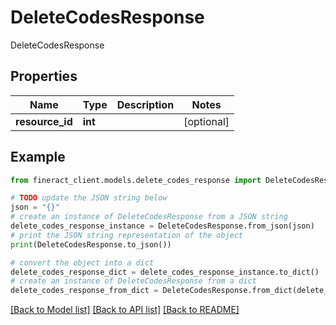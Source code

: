 # DeleteCodesResponse

DeleteCodesResponse

## Properties

Name | Type | Description | Notes
------------ | ------------- | ------------- | -------------
**resource_id** | **int** |  | [optional] 

## Example

```python
from fineract_client.models.delete_codes_response import DeleteCodesResponse

# TODO update the JSON string below
json = "{}"
# create an instance of DeleteCodesResponse from a JSON string
delete_codes_response_instance = DeleteCodesResponse.from_json(json)
# print the JSON string representation of the object
print(DeleteCodesResponse.to_json())

# convert the object into a dict
delete_codes_response_dict = delete_codes_response_instance.to_dict()
# create an instance of DeleteCodesResponse from a dict
delete_codes_response_from_dict = DeleteCodesResponse.from_dict(delete_codes_response_dict)
```
[[Back to Model list]](../README.md#documentation-for-models) [[Back to API list]](../README.md#documentation-for-api-endpoints) [[Back to README]](../README.md)


